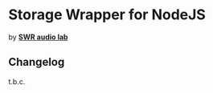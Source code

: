 # Storage Wrapper for NodeJS

by [**SWR audio lab**](https://lab.swr.de/)  

## Changelog

t.b.c.  
